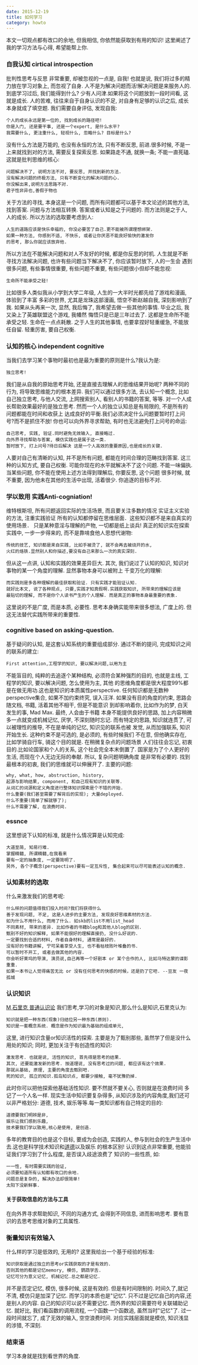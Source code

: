 ```yaml
---
date: 2015-12-19
title: 如何学习
category: howto
---
```

本文一切观点都有改口的余地, 但我相信, 你依然能获取到有用的知识!
这里阐述了我的学习方法与心得, 希望能帮上你.
### 自我认知 cirtical introspection 
批判性思考与反思
非常重要, 却被忽视的一点是, 自我! 也就是说, 我们将过多的精力放在学习对象上,
而忽视了自身. 人不是为解决问题而活!解决问题是来服务人的.到底学习过后, 
我们能得到什么? 少有人问津.如果将这个问题放到一段时间看, 这就是成长. 人的苦难, 
往往来自于自身认识的不足, 对自身有足够的认识之后, 成长本身就成了填空题. 
我们需要自身评估, 发现自我:

	个人的成长永远是第一位的, 找到成长的路径吧!
	你是入门, 还是要干事, 还是一个expert, 是什么水平?
	我需要什么, 更注重什么, 轻视什么, 忽略什么? 目标是什么?
没有什么方法是万能的, 也没有永恒的方法, 只有不断反思, 前进.很多时候, 
不是一上来就找到对的方法, 需要反复探索反思. 如果路走不通, 就换一条; 不能一直死磕.
这就是批判思维的核心:

	问题解决不了, 说明方法不对, 要反思, 并找到新的方法.
	没有解决问题的终极方法, 只有不断变化的解决问题的心.
	你没解出来,说明方法思路不对.
	君子性非异也,善假于物也
关于方法的寻找, 本身这是一个问题, 而所有问题都可以基于本文论述的其他方法, 找到答案.
问题与方法相互转换. 答案或者认知是之于问题的. 而方法则是之于人, 人的成长.
所以方法的选取要考虑到人:

	人生的道路应该是快乐幸福的, 你没必要苦了自己.更不能被所谓理想绑架.
	如果一种方法, 你感到不适, 不快乐, 或者让你厌恶不能良好愉快的激发你
	的思考, 那么你就应该放弃他.
所以方法在不能解决问题和对人不友好的时候, 都是你反思的时机.
人生就是不断寻找方法解决问题, 也许有些问题当下解决不了, 你应该暂时放下, 人的一生会
遇到很多问题, 有些事情很重要, 有些问题不重要, 有些问题很小但却不能忽视:

	生命所不能承受之轻!
比如很多人类似我从小学到大学二年级, 人生的一大半时光都先给了游戏和漫画, 体验到了丰富
多彩的世界, 尤其是龙珠这部漫画, 悟空不断赵越自我, 深刻影响到了我. 如果从头再来一次,
显然, 我后悔了, 我希望去做一些其他的事情. 毕业之后, 我又染上了英雄联盟这个游戏, 我幡然
悔悟只是已是三年过去了. 这都是生命所不能承受之轻. 生命在一点点耗散.
之于人生的其他事情, 也要拿捏好轻重缓急, 不能放任自留.
	轻重厉害, 要自己权衡.
### 认知的核心 independent cognitive
当我们去学习某个事物时最初也是最为重要的原则是什么?我认为是:

	独立思考!
我们是从自我的原始思考开始, 还是直接去理解人的思维结果开始呢?
两种不同的行为, 将导致思维能力的根本差异.
我们可以通过很多方法, 去认知一个概念, 比如自己独立思考, 与他人交流,
上网搜索别人, 看别人的书籍的答案, 等等. 
对一个人成长帮助效果最好的是独立思考.
然而一个人的独立认知总是有局限的, 不是所有的问题都能在时间和收获上
达成良好的平衡.我们必须决定什么问题要暂时打上问号?而不是抓住不放!
你也可以向外界寻求帮助, 有时也无法避免打上问号的命运:

	自己思考, 实践, 验证.同时避免无效输入, 直接略过.
	向外界寻找帮助与答案, 模仿实践也是属于这一类.
	暂时放下, 打上问号?待日后解决 这是一个人高效的重要原因,也是成长的关键.
人要对自己有清晰的认知, 并不是所有问题, 都能在时间合理的范畴找到答案.
这三种的认知方式, 要自己权衡. 可能你现在的水平就解决不了这个问题.
不能一味偏执. 当某些问题, 你不能在使用上述方法得到理解后, 你要反思, 这个问题
很多时候, 就不重要, 因为他未在其他的生活中出现, 活着很少. 你追逐的目标不对.
### 学以致用 实践Anti-cogniation!
维特根斯坦, 所有问题返回实际的生活场景, 而且要关注多数的情况
实证主义实验的方法, 注重实践验证
所有的认知都停留在思维层面．这些知识都不是来自真实的使用场景．
只是某种意淫与理解的产物, 一切都是纸上谈兵! 真正的知识实在探索实践中,
一步一步得来的, 而不是靠啃食他人思想代谢物:

	传统的技艺, 知识都是来自实践, 比如手被烫了, 就不会再去被烧开的水, 
	火红的烙铁.显然别人和你描述,要没有自己来那么一次的真实深刻. 　
但从这一点讲, 认知和实践的效果差异巨大.
其次, 我们说过了认知的知识, 知识对事物的某一个角度的理解. 显然事物本身可以被附上
千变万化的理解: 

	而实践则是多各种理解的最佳获取和验证. 只有实践才能验证认知.
	就好比本文, 说了各种观点, 只要,实践才知真假啊.实践获取知识, 所带来的理解应该是
	最贴切的理解, 而不是你个人读书产生的个人理解. 而是真正的事物本身最重要的表象.
这里说的不是广度, 而是本质, 必要性. 思考本身确实能带来很多想法, 广度上的.
但这无法替代实践所带来的重要性.
### cognitive based on asking-question.
基于疑问的认知, 是这套认知系统的重要组成部分.
通过不断的提问, 完成知识之间的联系的建立:

	First attention,工程学的知识, 要以解决问题,以用为主
不能盲目的, 纯粹的去追逐个某种结构, 必须符合某种强烈的目的,
也就是主线, 工程学的知识, 要以解决问题, 怎么使用为主, 其他
的思维角度都是很大程度99%都是在做无用功.这也是知识的本质属性perspective.
任何知识都是无数种perspective集合, 如果不加约束终究, 误入汪洋.
如果没有目的角度的约束, 思路会随文档, 书籍, 活着其他不相干, 但是不能意识
到却影响着你, 比如作为的梦, 白天发生的事, Mad Max. 最终, 人会由于书籍
本身不能提供良好的思路, 加上内容稍微多一点就变成机械记忆, 厌学, 不深刻随时忘记.
而有特定的思路, 知识就连贯了, 可以被理性的推导, 不在是单纯的记忆, 知识见的联系也被
发觉, 从而加强联系, 知识开始生长. 这种约束不是可选的, 是必须的, 有些时候我们
不在意, 但他确实存在, 比如学骑自行车, 骑这个目的就是. 在稍微复杂点的问题场景
人们往往会忘记, 初衷目的.比如论国家和个人的关系, 这个社会完全本末倒置了.
国家是为了个人更好的生活, 而现在个人无边无际的奉献. 所以, 复杂问题明确角度
是非常有必要的. 找到最根本的初衷, 我们的思维就可以伸展开了.
主要的问题:

	why, what, how, abstruction, history, 
	起源与影响结果, component, 和自己现有知识的关联等.
	从词汇的词源和定义角度进行整体知识探索是个不错的开始.
	什么重要(我们甚至需要了解背后的实现); 大量deployed. 
	什么不重要(简单了解就够了);
	什么不需要了解, 在浪费时间.
### essnce
这里想说下认知的标准, 就是什么情况算是认知完成:

	大道至简, 知易行难.
	掌握精髓, 所谓精髓,在我看来
	要有一定的抽象度, 一定要简明了.
	另外, 各个子概念(perspective)要有一定互斥性, 集合起来可以尽可能表述认知的概念.
### 认知素材的选取
什么来激发我们的思考呢:

	什么样的问题值得我们投入时间?我们将获得什么
	善于发现问题, 不足, 这是人进步的主要方法, 发现良好思维素材的方法.
	如为什么不用什么, 而用了什么. 如skb的list不用list_head
	不同素材, 带来的差异. 比如作者的书籍blog和其他人blog的区别.
	甄别不好的知识解释, 如果不能很好的理解直接扔, 没什么好说的.
	一定要找到合适的材料, 作者自身材料, 通常是最好的.
	没有好的书籍讲解, 宁可呆着享受人生, 也不看枯枝败叶堆叠的书.
	可以暂时不开工, 或者去做其他的内容. 
	你会听好莱坞的导演, 演员说,自己再等一个好剧本 or 某个合作的人, 比如马特达蒙的谍影重重. 
	如果一本书让人觉得痛苦无比 or 没有任何思考的快感的时候，还是扔了它吧. --豆友 一夜孤城
### 认识知识
[M 石里克 普通认识论](http://book.douban.com/subject/1443472/)
我们思考,学习的对象是知识,那么什么是知识,石里克认为:

	知识就是把一种东西(现象)归结位另一种东西(原则).
	知识是一套概念系统. 概念是作为知识最为基础的组成单元, 
这里, 进行知识含量or知识活性的探索. 主要是为了甄别那些, 虽然学了但是没什么用处的知识;
同时, 更加关注于有创造性的知识:

	激发思考. 也就是说, 活性的知识, 首先得是思考的结果.
	其次, 还要能激发新的思考. 按道理说, 没有思考过的问题, 都应该有这个效果.
	那就从基础, 原理, 主要的角度去甄别吧.
	死的知识, 孤立的知识.孤岛知识点, 都要少接触, 毫不犹豫扔掉.
此时你可以把他探索他基础活性知识. 要不然就不要关心, 否则就是在浪费时间
多记了一个人名一样.
现实生活中知识要复杂得多, 从知识涉及的内容角度,我们还可以非严格划分:
道德, 技术, 娱乐等等.每一类知识都有自己特定的目的:

	道德要我们明辨是非,
	娱乐让我们感到乐趣,
	技术要我们学以致用,核心是使用, 是创造.
多年的教育目的也是这个目标, 要成为会创造, 实践的人, 
参与到社会的生产生活中去.这也是科学技术知识和[道德](http://www.bilibili.com/sp/%E5%8D%97%E6%96%B9%E5%85%AC%E5%9B%AD)以及娱乐
的根本区别! 认识到这点非常重要, 他能验证我们学习到了什么程度, 是否误入歧途浪费了
知识的一些性质, 如:

	一一性, 有时需要实践的验证, 
	必须要知道所有认知都有改口的余地.
	问题总是复杂的, 解决办法却很简单!
	太阳下没新鲜事.
#### 关于获取信息的方法与工具
在向外界寻求帮助知识, 不同的沟通方式, 会得到不同信息, 进而影响思考.
要有意识的去思考思维对象的工具属性.

### 衡量知识有效输入
什么样的学习是低效的, 无用的?
这里我给出一个基于经验的标准:

	知识获取是通过独立的思考or实践获取的才是有效的.
	否则其他的都是记忆memory, 模仿, 鹦鹉学舌.
	记忆可分为意义记忆, 机械记忆.总之都是记忆.
并不是否定记忆, 模仿, 很多时候, 这是有效的. 但是有时间限制的.
时间久了,就记不清, 模仿只是加深了记忆. 而学习的本质也是"记忆".
只不过是记忆自己的内容,还是别人的内容. 自己的知识可以说不需要记忆.
而外界的知识需要符号关联辅助记忆.
就好比, 我们看函数的调用流程, 一个函数一个函数追, 虽然当时"记忆"了.
过一段时间就忘了, 成了无效的输入, 空空浪费时间.
对应实践层面就是模仿, 知识浅显的涉猎, 不深刻.
### 结束语
学习本身就是找到看世界的角度. 
